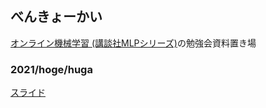 ## べんきょーかい
[オンライン機械学習 (講談社MLPシリーズ)](https://www.kspub.co.jp/book/detail/1529038.html)の勉強会資料置き場


### 2021/hoge/huga
[スライド](https://th3888.github.io/SaturdayStudyGroup/onlinelearning1.html#/)
